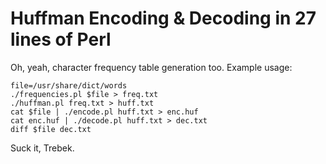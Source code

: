 Huffman Encoding & Decoding in 27 lines of Perl
===============================================

Oh, yeah, character frequency table generation too. Example usage:

    file=/usr/share/dict/words
    ./frequencies.pl $file > freq.txt
    ./huffman.pl freq.txt > huff.txt
    cat $file | ./encode.pl huff.txt > enc.huf
    cat enc.huf | ./decode.pl huff.txt > dec.txt
    diff $file dec.txt

Suck it, Trebek.